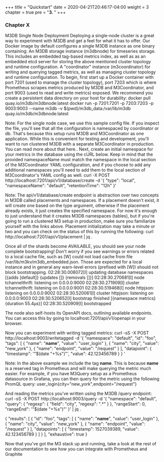 +++
title = "Quickstart"
date = 2020-04-21T20:46:17-04:00
weight = 3
chapter = true
pre = "<b>3. </b>"
+++

### Chapter X

M3DB Single Node Deployment
Deploying a single-node cluster is a great way to experiment with M3DB and get a feel for what it has to offer. Our Docker image by default configures a single M3DB instance as one binary containing:
An M3DB storage instance (m3dbnode) for timeseries storage. This includes an embedded tag-based metrics index, as well as as an embedded etcd server for storing the above mentioned cluster topology and runtime configuration.
A "coordinator" instance (m3coordinator) for writing and querying tagged metrics, as well as managing cluster topology and runtime configuration.
To begin, first start up a Docker container with port 7201 (used to manage the cluster topology), port 7203 which is where Prometheus scrapes metrics produced by M3DB and M3Coordinator, and port 9003 (used to read and write metrics) exposed. We recommend you create a persistent data directory on your host for durability:
docker pull quay.io/m3db/m3dbnode:latest
docker run -p 7201:7201 -p 7203:7203 -p 9003:9003 --name m3db -v $(pwd)/m3db_data:/var/lib/m3db quay.io/m3db/m3dbnode:latest

Note: For the single node case, we use this sample config file. If you inspect the file, you'll see that all the configuration is namespaced by coordinator or db. That's because this setup runs M3DB and M3Coordinator as one application. While this is convenient for testing and development, you'll want to run clustered M3DB with a separate M3Coordinator in production. You can read more about that here..
Next, create an initial namespace for your metrics in the database using the cURL below. Keep in mind that the provided namespaceName must match the namespace in the local section of the M3Coordinator YAML configuration, and if you choose to add any additional namespaces you'll need to add them to the local section of M3Coordinator's YAML config as well.
curl -X POST http://localhost:7201/api/v1/database/create -d '{
  "type": "local",
  "namespaceName": "default",
  "retentionTime": "12h"
}'

Note: The api/v1/database/create endpoint is abstraction over two concepts in M3DB called placements and namespaces. If a placement doesn't exist, it will create one based on the type argument, otherwise if the placement already exists, it just creates the specified namespace. For now it's enough to just understand that it creates M3DB namespaces (tables), but if you're going to run a clustered M3 setup in production, make sure you familiarize yourself with the links above.
Placement initialization may take a minute or two and you can check on the status of this by running the following:
curl http://localhost:7201/api/v1/placement | jq .

Once all of the shards become AVAILABLE, you should see your node complete bootstrapping! Don't worry if you see warnings or errors related to a local cache file, such as [W] could not load cache from file /var/lib/m3kv/m3db_embedded.json. Those are expected for a local instance and in general any warn-level errors (prefixed with [W]) should not block bootstrapping.
02:28:30.008072[I] updating database namespaces [{adds [default]} {updates []} {removals []}]
02:28:30.270681[I] node tchannelthrift: listening on 0.0.0.0:9000
02:28:30.271909[I] cluster tchannelthrift: listening on 0.0.0.0:9001
02:28:30.519468[I] node httpjson: listening on 0.0.0.0:9002
02:28:30.520061[I] cluster httpjson: listening on 0.0.0.0:9003
02:28:30.520652[I] bootstrap finished [{namespace metrics} {duration 55.4µs}]
02:28:30.520909[I] bootstrapped

The node also self-hosts its OpenAPI docs, outlining available endpoints. You can access this by going to localhost:7201/api/v1/openapi in your browser.

Now you can experiment with writing tagged metrics:
curl -sS -X POST http://localhost:9003/writetagged -d '{
  "namespace": "default",
  "id": "foo",
  "tags": [
    {
      "name": "__name__",
      "value": "user_login"
    },
    {
      "name": "city",
      "value": "new_york"
    },
    {
      "name": "endpoint",
      "value": "/request"
    }
  ],
  "datapoint": {
    "timestamp": '"$(date "+%s")"',
    "value": 42.123456789
  }
}
'

Note: In the above example we include the tag __name__. This is because __name__ is a reserved tag in Prometheus and will make querying the metric much easier. For example, if you have M3Query setup as a Prometheus datasource in Grafana, you can then query for the metric using the following PromQL query:
user_login{city="new_york",endpoint="/request"}

And reading the metrics you've written using the M3DB /query endpoint:
curl -sS -X POST http://localhost:9003/query -d '{
  "namespace": "default",
  "query": {
    "regexp": {
      "field": "city",
      "regexp": ".*"
    }
  },
  "rangeStart": 0,
  "rangeEnd": '"$(date "+%s")"'
}' | jq .

{
  "results": [
    {
      "id": "foo",
      "tags": [
        {
          "name": "__name__",
          "value": "user_login"
        },
        {
          "name": "city",
          "value": "new_york"
        },
        {
          "name": "endpoint",
          "value": "/request"
        }
      ],
      "datapoints": [
        {
          "timestamp": 1527039389,
          "value": 42.123456789
        }
      ]
    }
  ],
  "exhaustive": true
}

Now that you've got the M3 stack up and running, take a look at the rest of our documentation to see how you can integrate with Prometheus and Graphite
